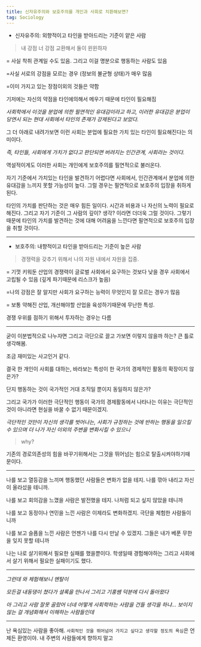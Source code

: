 ```yaml
---
title: 신자유주의와 보호주의를 개인과 사회로 치환해보면?
tag: Sociology
---
```




+ 신자유주의: 외향적이고 타인을 받아드리는 기준이 얕은 사람

>  내 강점 너 강점 교환해서 둘이 윈윈하자 

= 사실 착취 관계일 수도 있음. 그리고 이걸 명분으로 행동하는 사람도 있음

=사실 서로의 강점을 모르는 경우 (정보의 불균형 상태)가 매우 많음

=이미 가지고 있는 장점이외의 것들은 약함

기저에는 자신의 약점을 타인에의해서 메우기 때문에 타인이 필요해짐

_사회학에서 이것을 분업에 의한 필연적인 유대감이라고 하고, 이러한 유대감은 분업이 당연시 되는 현대 사회에서 타인의 존재가 강제된다고 보았다._

그 더 아래로 내려가보면 이런 사회는 분업에 필요한 가치 있는 타인이 필요해진다는 의미이다. 

_즉, 타인들, 사회에게 가치가 없다고 판단되면 버려지는 인간관계, 사회라는 것이다._

역설적이게도 이러한 사회는 개인에게 보호주의를 필연적으로 불러온다.

자기 기준에서 가치있는 타인을 발견하기 어렵다면 사회에서, 인간관계에서 분업에 의한 유대감을 느끼지 못할 가능성이 높다. 그럴 경우는 필연적으로 보호주의 입장을 취하게 된다.

타인의 가치를 판단하는 것은 매우 힘든 일이다. 시간과 비용과 나 자신의 노력이 필요로 해진다. 그리고 자기 기준이 그 사람의 깊이? 생각? 이라면 더더욱 그럴 것이다. 그렇기 때문에 타인의 가치를 발견하는 것에 대해 어려움을 느낀다면 필연적으로 보호주의 입장을 취할 것이다.





---



+ 보호주의: 내향적이고 타인을 받아드리는 기준이 높은 사람

> 경쟁력을 갖추기 위해서 나의 자원 내에서  자원을 집중.

= 기껏 키워둔 산업의 경쟁력이 글로벌 사회에서 요구하는 것보다 낮을 경우 사회에서 고립될 수 있음 (깊게 파기때문에 리스크가 높음)

=나의 강점은 잘 알지만 사회가 요구하는 능력이 무엇인지 잘 모르는 경우가 많음

= 보통 약해진 산업,  개선해야할 산업을  육성하기때문에 무난한 특성.

경쟁 우위를 점하기 위해서 투자하는 경우는 다름



---

굳이 이분법적으로 나누자면 그리고 극단으로 끌고 가보면 이렇지 않을까 하는? 큰 틀로 생각해봄.

조금 재미있는 사고인거 같다.

결국 한 개인이 사회를 대하는, 바라보는 특성이 한 국가의 경제적인 활동의 확장이지 않은가?

단지 행동하는 것이 국가적인 거대 조직일 뿐이지 동일하지 않은가?

그리고 국가가 이러한 극단적인 행동이 국가의 경제활동에서 나타나는 이유는 극단적인 것이 아니라면 현실을 바꿀 수 없기 때문이겠지.

_극단적인 것만이 자신의 생각를 벗어나는, 사회가 규정하는 것에 반하는 행동을 일으킬 수 있으며 더 나가 자신 이외의 주변을 변화시킬 수 있으니_

> why?

기존의 경로의존성의 힘을 바꾸기위해서는 그것을 뛰어넘는 힘으로 탈출시켜야하기때문이다.



---

나를 보고 열등감을 느끼며 행동했던 사람들은 변화가 없을 테지. 나를 깎아 내리고 자신이 올라섰을 테니까.

나를 보고 회의감을 느꼈을 사람은 발전했을 테지. 나처럼 되고 싶지 않았을 테니까

나를 보고  동정이나 연민을 느낀 사람은 이제라도 변화하겠지. 극단을 체험한 사람들이니까

나를 보고 슬픔을 느낀 사람은 언젠가 나를 다시 만날 수 있겠지. 그들은 내가 베푼 무한을 잊지 못할 테니까

나는 나로 살기위해서 필요한 실패를 했을뿐이다. 학생일때 경험해야하는 그리고 사회에서 살기 위해서 필요한 실패이기도 했다.



---



_그런데 와 체험해보니 멘탈이_

_모든걸 내동댕이 쳤다가 셜록을 만나서 그리고 기홍쌤 덕분에 다시 돌아왔다_ 

_아 그리고 사람 잘못 골랐어 너네 어떻게 사회학하는 사람을 건들 생각을 하냐... 보이지 않는 걸 개념화해서 이해하는 사람들인데_



---

난 욕심있는 사람을 좋아해. `사회적인 것을 뛰어넘어 가지고 싶다고 생각할 정도의 욕심`은 언제든 환영이야. 내 주변의 사람들에게 향하지 말고